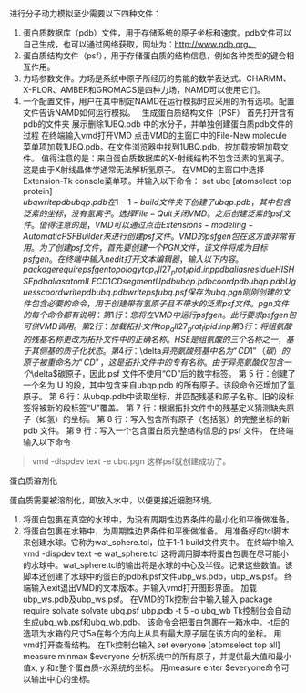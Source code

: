 ﻿进行分子动力模拟至少需要以下四种文件：
1. 蛋白质数据库（pdb）文件，用于存储系统的原子坐标和速度。pdb文件可以自己生成，也可以通过网络获取，网址为：http://www.pdb.org。
2. 蛋白质结构文件（psf），用于存储蛋白质的结构信息，例如各种类型的键合相互作用。
3. 力场参数文件。力场是系统中原子所经历的势能的数学表达式。CHARMM、 X-PLOR、AMBER和GROMACS是四种力场，NAMD可以使用它们。
4. 一个配置文件，用户在其中制定NAMD在运行模拟时应采用的所有选项。配置文件告诉NAMD如何运行模拟。
 
生成蛋白质结构文件（PSF）
首先打开含有pdb的文件夹
展示删除1UBQ.pdb 中的水分子，并单独创建蛋白质pdb文件的过程
在终端输入vmd打开VMD
点击VMD的主窗口中的File-New molecule 菜单项加载1UBQ.pdb。在文件浏览器中找到1UBQ.pdb，按加载按钮加载文件。
值得注意的是：来自蛋白质数据库的X-射线结构不包含泛素的氢离子。这是由于X射线晶体学通常无法解析氢原子。
在VMD的主窗口中选择Extension-Tk console菜单项。并输入以下命令：
set ubq [atomselect top protein]	 
$ubq writepdb ubqp.pdb
在1-1-build文件夹下创建了ubqp.pdb，其中包含泛素的坐标，没有氢离子。
选择File-Quit 关闭VMD。
之后创建泛素的psf文件。值得注意的是，VMD可以通过点击Extensions-modeling-Automatic PSF Builder来进行创建psf文件。VMD的psfgen包在这方面非常有用。为了创建psf文件，首先要创建一个PGN文件，该文件将成为目标psfgen。
在终端中输入nedit打开文本编辑器，输入以下内容。
package require psfgen	 
topology top_all27_prot_lipid.inp	 
pdbalias residue HIS HSE	 
pdbalias atom ILE CD1 CD	 
segment U {pdb ubqp.pdb}	 
coordpdb ubqp.pdb U	 
guesscoord	 
writepdb ubq.pdb	 
writepsf ubq.psf
保存为ubq.pgn
刚刚创建的文件包含必要的命令，用于创建带有氢原子且不带水的泛素 psf 文件。pgn 文件的每个命令都有说明：
第 1 行：您将在 VMD 中运行psfgen。此行要求psfgen包可供 VMD 调用。
第 2 行：加载拓扑文件top_all27_prot_lipid.inp
第 3 行：将组氨酸的残基名称更改为拓扑文件中的正确名称。HSE 是组氨酸的三个名称之一，基于其侧基的质子化状态。
第 4 行：$\delta$异亮氨酸残基中名为“CD1”（碳）的原子被重命名为“CD”，这是拓扑文件中的专有名称。由于异亮氨酸仅包含一个$\delta$碳原子，因此 psf 文件不使用“CD”后的数字标签。
第 5 行：创建了一个名为 U 的段，其中包含来自ubqp.pdb 的所有原子。该段命令还增加了氢原子。
第 6 行：从ubqp.pdb中读取坐标，并匹配残基和原子名称。旧的段标签将被新的段标签“U”覆盖。
第 7 行：根据拓扑文件中的残基定义猜测缺失原子（如氢）的坐标。
第 8 行：写入包含所有原子（包括氢）的完整坐标的新 pdb 文件。
第 9 行：写入一个包含蛋白质完整结构信息的 psf 文件。
在终端输入以下命令
>vmd -dispdev text -e ubq.pgn
这样psf就创建成功了。

蛋白质溶剂化

蛋白质需要被溶剂化，即放入水中，以便更接近细胞环境。
1. 将蛋白包裹在真空的水球中，为没有周期性边界条件的最小化和平衡做准备。
2. 将蛋白包裹在水箱中，为周期性边界条件和平衡做准备。
用准备好的tcl脚本来创建水球。它称为wat_sphere.tcl，位于1-1 build文件夹中。
在终端中输入
vmd -dispdev text -e wat_sphere.tcl
这将调用脚本将蛋白包裹在尽可能小的水球中。wat_sphere.tcl的输出将是水球的中心及半径。记录这些数值。该脚本还创建了水球中的蛋白的pdb和psf文件ubp_ws.pdb，ubp_ws.psf。
终端输入exit退出VMD的文本版本。并输入vmd打开图形界面。
加载ubp_ws.pdb及ubp_ws.psf。
在VMD的Tk控制台中输入输入
package require solvate
solvate ubq.psf ubp.pdb -t 5 -o ubq_wb
Tk控制台会自动生成ubq_wb.psf和ubq_wb.pdb。
该命令会把蛋白包裹在一箱水中。-t后的选项为水箱的尺寸5a在每个方向上从具有最大原子层在该方向的坐标。
用vmd打开查看结构。
在Tk控制台输入
set everyone [atomselect top all]
measure minmax $everyone
分析系统中的所有原子，并提供最大值和最小值x, y 和z整个蛋白质-水系统的坐标。
用measure enter $everyone命令可以输出中心的坐标。
